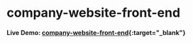 # company-website-front-end

#### Live Demo: [company-website-front-end](https://rajushivarama.github.io/company-website-front-end/){:target="_blank"}
